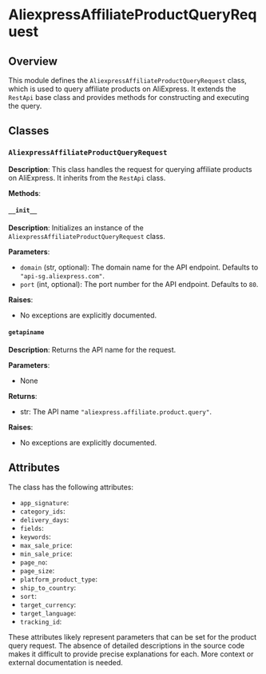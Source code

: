 # AliexpressAffiliateProductQueryRequest

## Overview

This module defines the `AliexpressAffiliateProductQueryRequest` class, which is used to query affiliate products on AliExpress.  It extends the `RestApi` base class and provides methods for constructing and executing the query.


## Classes

### `AliexpressAffiliateProductQueryRequest`

**Description**: This class handles the request for querying affiliate products on AliExpress. It inherits from the `RestApi` class.

**Methods**:

#### `__init__`

**Description**: Initializes an instance of the `AliexpressAffiliateProductQueryRequest` class.

**Parameters**:

- `domain` (str, optional): The domain name for the API endpoint. Defaults to `"api-sg.aliexpress.com"`.
- `port` (int, optional): The port number for the API endpoint. Defaults to `80`.

**Raises**:
-  No exceptions are explicitly documented.


#### `getapiname`

**Description**: Returns the API name for the request.

**Parameters**:
- None

**Returns**:
- str: The API name `"aliexpress.affiliate.product.query"`.

**Raises**:
- No exceptions are explicitly documented.


## Attributes

The class has the following attributes:

- `app_signature`:
- `category_ids`:
- `delivery_days`:
- `fields`:
- `keywords`:
- `max_sale_price`:
- `min_sale_price`:
- `page_no`:
- `page_size`:
- `platform_product_type`:
- `ship_to_country`:
- `sort`:
- `target_currency`:
- `target_language`:
- `tracking_id`:

These attributes likely represent parameters that can be set for the product query request.  The absence of detailed descriptions in the source code makes it difficult to provide precise explanations for each. More context or external documentation is needed.